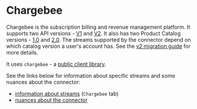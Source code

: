 # Chargebee

Chargebee is the subscription billing and revenue management platform.
It supports two API versions - [V1](https://apidocs.chargebee.com/docs/api/v1?prod_cat_ver=2) and [V2](https://apidocs.chargebee.com/docs/api?prod_cat_ver=2).
It also has two Product Catalog versions - [1.0](https://www.chargebee.com/docs/1.0/product-catalog.html) and [2.0](https://www.chargebee.com/docs/2.0/product-catalog.html).
The streams supported by the connector depend on which catalog version a user's account has. See the [v2 migration guide](https://apidocs.chargebee.com/docs/api/upgrade) for more details.

It uses `chargebee` - a [public client library](https://github.com/chargebee/chargebee-python).

See the links below for information about specific streams and some nuances about the connector:
- [information about streams](https://docs.google.com/spreadsheets/d/1s-MAwI5d3eBlBOD8II_sZM7pw5FmZtAJsx1KJjVRFNU/edit#gid=1796337932) (`Chargebee` tab)
- [nuances about the connector](https://docs.airbyte.io/integrations/sources/chargebee)
